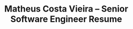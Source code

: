 ---
layout: pagesprint
permalink: /resume/print/en-us
lang: en-us
title: Matheus Costa Vieira – Senior Software Engineer Resume
---